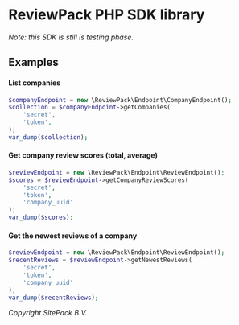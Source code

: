 
# ReviewPack PHP SDK library

_Note: this SDK is still is testing phase._

## Examples

#### List companies

```php
$companyEndpoint = new \ReviewPack\Endpoint\CompanyEndpoint();
$collection = $companyEndpoint->getCompanies(
    'secret',
    'token',
);
var_dump($collection);
```

#### Get company review scores (total, average)

```php
$reviewEndpoint = new \ReviewPack\Endpoint\ReviewEndpoint();
$scores = $reviewEndpoint->getCompanyReviewScores(
    'secret',
    'token',
    'company_uuid'
);
var_dump($scores);
```

#### Get the newest reviews of a company

```php
$reviewEndpoint = new \ReviewPack\Endpoint\ReviewEndpoint();
$recentReviews = $reviewEndpoint->getNewestReviews(
    'secret',
    'token',
    'company_uuid'
);
var_dump($recentReviews);
```

_Copyright SitePack B.V._